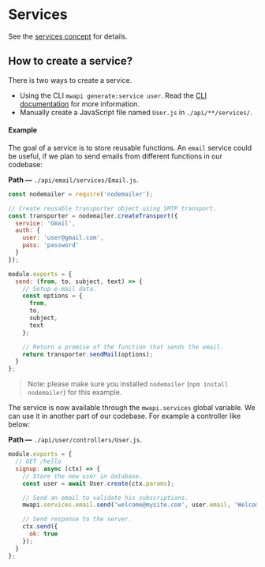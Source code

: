 # Services

See the [services concept](../concepts/concepts.md#services) for details.

## How to create a service?

There is two ways to create a service.
 - Using the CLI `mwapi generate:service user`. Read the [CLI documentation](../cli/CLI.md) for more information.
 - Manually create a JavaScript file named `User.js` in `./api/**/services/`.

#### Example

The goal of a service is to store reusable functions. An `email` service could be useful, if we plan to send emails from different functions in our codebase:

**Path —** `./api/email/services/Email.js`.
```js
const nodemailer = require('nodemailer');

// Create reusable transporter object using SMTP transport.
const transporter = nodemailer.createTransport({
  service: 'Gmail',
  auth: {
    user: 'user@gmail.com',
    pass: 'password'
  }
});

module.exports = {
  send: (from, to, subject, text) => {  
    // Setup e-mail data.
    const options = {
      from,
      to,
      subject,
      text
    };

    // Return a promise of the function that sends the email.
    return transporter.sendMail(options);
  }
};
```

> Note: please make sure you installed `nodemailer` (`npm install nodemailer`) for this example.

The service is now available through the `mwapi.services` global variable. We can use it in another part of our codebase. For example a controller like below:

**Path —** `./api/user/controllers/User.js`.
```js
module.exports = {
  // GET /hello
  signup: async (ctx) => {
    // Store the new user in database.
    const user = await User.create(ctx.params);

    // Send an email to validate his subscriptions.
    mwapi.services.email.send('welcome@mysite.com', user.email, 'Welcome', '...');

    // Send response to the server.
    ctx.send({
      ok: true
    });
  }
};
```
